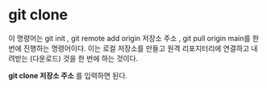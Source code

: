 # git clone

이 명령어는 git init , git remote add origin 저장소 주소 , git pull origin main를 한 번에 진행하는 명령어이다. 이는 로컬 저장소를 만들고 원격 리포지터리에 연결하고 내려받는 (다운로드) 것을 한 번에 하는 것이다.

**git clone 저장소 주소** 를 입력하면 된다.